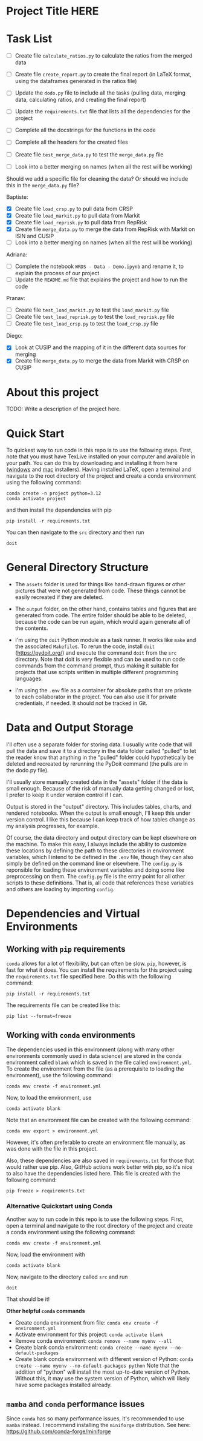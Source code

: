 Project Title HERE
==================

# Task List

- [ ] Create file `calculate_ratios.py` to calculate the ratios from the merged data

- [ ] Create file `create_report.py` to create the final report (in LaTeX format, using the dataframes generated in the ratios file)
- [ ] Update the `dodo.py` file to include all the tasks (pulling data, merging data, calculating ratios, and creating the final report)

- [ ] Update the `requirements.txt` file that lists all the dependencies for the project
- [ ] Complete all the docstrings for the functions in the code
- [ ] Complete all the headers for the created files

- [ ] Create file `test_merge_data.py` to test the `merge_data.py` file

- [ ] Look into a better merging on names (when all the rest will be working)

Should we add a specific file for cleaning the data? Or should we include this in the `merge_data.py` file?


Baptiste:
- [x] Create file `load_crsp.py` to pull data from CRSP
- [x] Create file `load_markit.py` to pull data from Markit
- [x] Create file `load_reprisk.py` to pull data from RepRisk
- [x] Create file `merge_data.py` to merge the data from RepRisk with Markit on ISIN and CUSIP
- [ ] Look into a better merging on names (when all the rest will be working)

Adriana:
- [ ] Complete the notebook `WRDS - Data - Demo.ipynb` and rename it, to explain the process of our project
- [ ] Update the `README.md` file that explains the project and how to run the code

Pranav:
- [ ] Create file `test_load_markit.py` to test the `load_markit.py` file
- [ ] Create file `test_load_reprisk.py` to test the `load_reprisk.py` file
- [ ] Create file `test_load_crsp.py` to test the `load_crsp.py` file

Diego:
- [x] Look at CUSIP and the mapping of it in the different data sources for merging
- [x] Create file `merge_data.py` to merge the data from Markit with CRSP on CUSIP

# About this project

TODO: Write a description of the project here.

# Quick Start

To quickest way to run code in this repo is to use the following steps. First, note that you must have TexLive installed on your computer and available in your path.
You can do this by downloading and installing it from here ([windows](https://tug.org/texlive/windows.html#install) and [mac](https://tug.org/mactex/mactex-download.html) installers).
Having installed LaTeX, open a terminal and navigate to the root directory of the project and create a conda environment using the following command:
```
conda create -n project python=3.12
conda activate project
```
and then install the dependencies with pip
```
pip install -r requirements.txt
```
You can then navigate to the `src` directory and then run 
```
doit
```
# General Directory Structure

 - The `assets` folder is used for things like hand-drawn figures or other pictures that were not generated from code. These things cannot be easily recreated if they are deleted.

 - The `output` folder, on the other hand, contains tables and figures that are generated from code. The entire folder should be able to be deleted, because the code can be run again, which would again generate all of the contents.

 - I'm using the `doit` Python module as a task runner. It works like `make` and the associated `Makefile`s. To rerun the code, install `doit` (https://pydoit.org/) and execute the command `doit` from the `src` directory. Note that doit is very flexible and can be used to run code commands from the command prompt, thus making it suitable for projects that use scripts written in multiple different programming languages.

 - I'm using the `.env` file as a container for absolute paths that are private to each collaborator in the project. You can also use it for private credentials, if needed. It should not be tracked in Git.

# Data and Output Storage

I'll often use a separate folder for storing data. I usually write code that will pull the data and save it to a directory in the data folder called "pulled"  to let the reader know that anything in the "pulled" folder could hypothetically be deleted and recreated by rerunning the PyDoit command (the pulls are in the dodo.py file).

I'll usually store manually created data in the "assets" folder if the data is small enough. Because of the risk of manually data getting changed or lost, I prefer to keep it under version control if I can.

Output is stored in the "output" directory. This includes tables, charts, and rendered notebooks. When the output is small enough, I'll keep this under version control. I like this because I can keep track of how tables change as my analysis progresses, for example.

Of course, the data directory and output directory can be kept elsewhere on the machine. To make this easy, I always include the ability to customize these locations by defining the path to these directories in environment variables, which I intend to be defined in the `.env` file, though they can also simply be defined on the command line or elsewhere. The `config.py` is reponsible for loading these environment variables and doing some like preprocessing on them. The `config.py` file is the entry point for all other scripts to these definitions. That is, all code that references these variables and others are loading by importing `config`.


# Dependencies and Virtual Environments

## Working with `pip` requirements

`conda` allows for a lot of flexibility, but can often be slow. `pip`, however, is fast for what it does.  You can install the requirements for this project using the `requirements.txt` file specified here. Do this with the following command:
```
pip install -r requirements.txt
```

The requirements file can be created like this:
```
pip list --format=freeze
```

## Working with `conda` environments

The dependencies used in this environment (along with many other environments commonly used in data science) are stored in the conda environment called `blank` which is saved in the file called `environment.yml`. To create the environment from the file (as a prerequisite to loading the environment), use the following command:

```
conda env create -f environment.yml
```

Now, to load the environment, use

```
conda activate blank
```

Note that an environment file can be created with the following command:

```
conda env export > environment.yml
```

However, it's often preferable to create an environment file manually, as was done with the file in this project.

Also, these dependencies are also saved in `requirements.txt` for those that would rather use pip. Also, GitHub actions work better with pip, so it's nice to also have the dependencies listed here. This file is created with the following command:

```
pip freeze > requirements.txt
```

### Alternative Quickstart using Conda
Another way to  run code in this repo is to use the following steps.
First, open a terminal and navigate to the root directory of the project and create a conda environment using the following command:
```
conda env create -f environment.yml
```
Now, load the environment with
```
conda activate blank
```
Now, navigate to the directory called `src`
and run
```
doit
```
That should be it!



**Other helpful `conda` commands**

- Create conda environment from file: `conda env create -f environment.yml`
- Activate environment for this project: `conda activate blank`
- Remove conda environment: `conda remove --name myenv --all`
- Create blank conda environment: `conda create --name myenv --no-default-packages`
- Create blank conda environment with different version of Python: `conda create --name myenv --no-default-packages python` Note that the addition of "python" will install the most up-to-date version of Python. Without this, it may use the system version of Python, which will likely have some packages installed already.

## `mamba` and `conda` performance issues

Since `conda` has so many performance issues, it's recommended to use `mamba` instead. I recommend installing the `miniforge` distribution. See here: https://github.com/conda-forge/miniforge
